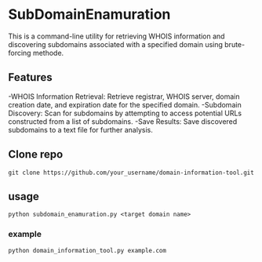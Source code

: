 # SubDomainEnamuration
This is a command-line utility for retrieving WHOIS information and discovering subdomains associated with a specified domain using brute-forcing methode.



## Features
-WHOIS Information Retrieval: Retrieve registrar, WHOIS server, domain creation date, and expiration date for the specified domain.
-Subdomain Discovery: Scan for subdomains by attempting to access potential URLs constructed from a list of subdomains.
-Save Results: Save discovered subdomains to a text file for further analysis.




## Clone repo
```console
git clone https://github.com/your_username/domain-information-tool.git

```


## usage
```console
python subdomain_enamuration.py <target domain name>
```
### example
```console
python domain_information_tool.py example.com

```
